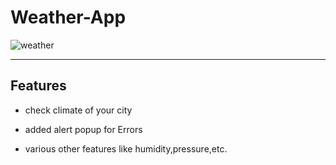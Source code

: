 # Weather-App

![weather](https://user-images.githubusercontent.com/54323039/85567161-433d0c00-b64e-11ea-8829-3e9bf5434045.jpg)

---

## Features

- check climate of your city

- added alert popup for Errors

- various other features like humidity,pressure,etc.
